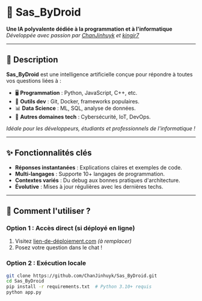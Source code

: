 # 🤖 Sas_ByDroid  
**Une IA polyvalente dédiée à la programmation et à l'informatique**  
*Développée avec passion par [ChanJinhuyk](https://github.com/ChanJinhuyk) et [kingjr7](https://github.com/kingjr7)*  

---

## 🌟 Description  
**Sas_ByDroid** est une intelligence artificielle conçue pour répondre à toutes vos questions liées à :  
- 🖥 **Programmation** : Python, JavaScript, C++, etc.  
- 🔧 **Outils dev** : Git, Docker, frameworks populaires.  
- 📊 **Data Science** : ML, SQL, analyse de données.  
- 🤖 **Autres domaines tech** : Cybersécurité, IoT, DevOps.  

*Idéale pour les développeurs, étudiants et professionnels de l'informatique !*  

---

## ✨ Fonctionnalités clés  
- **Réponses instantanées** : Explications claires et exemples de code.  
- **Multi-langages** : Supporte 10+ langages de programmation.  
- **Contextes variés** : Du debug aux bonnes pratiques d'architecture.  
- **Évolutive** : Mises à jour régulières avec les dernières techs.  

---

## 🚀 Comment l'utiliser ?  
### Option 1 : Accès direct (si déployé en ligne)  
1. Visitez [lien-de-déploiement.com](https://) *(à remplacer)*  
2. Posez votre question dans le chat !  

### Option 2 : Exécution locale  
```bash
git clone https://github.com/ChanJinhuyk/Sas_ByDroid.git
cd Sas_ByDroid
pip install -r requirements.txt  # Python 3.10+ requis
python app.py
